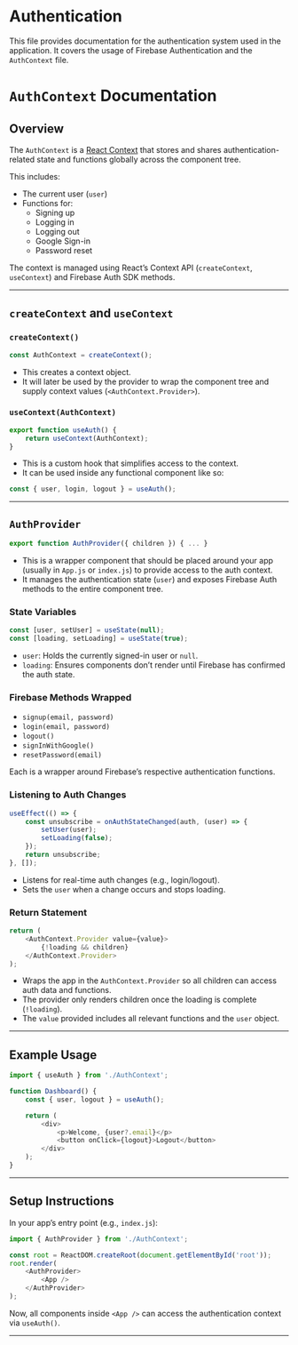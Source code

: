 # Authentication

This file provides documentation for the authentication system used in the application. It covers the usage of Firebase Authentication and the `AuthContext` file.


# `AuthContext` Documentation

## Overview

The `AuthContext` is a [React Context](https://reactjs.org/docs/context.html) that stores and shares authentication-related state and functions globally across the component tree.

This includes:

- The current user (`user`)
- Functions for:
  - Signing up
  - Logging in
  - Logging out
  - Google Sign-in
  - Password reset

The context is managed using React’s Context API (`createContext`, `useContext`) and Firebase Auth SDK methods.

---

## `createContext` and `useContext`

### `createContext()`

```js
const AuthContext = createContext();
```

- This creates a context object.
- It will later be used by the provider to wrap the component tree and supply context values (`<AuthContext.Provider>`).

### `useContext(AuthContext)`

```js
export function useAuth() {
    return useContext(AuthContext);
}
```

- This is a custom hook that simplifies access to the context.
- It can be used inside any functional component like so:

```js
const { user, login, logout } = useAuth();
```

---

## `AuthProvider`

```js
export function AuthProvider({ children }) { ... }
```

- This is a wrapper component that should be placed around your app (usually in `App.js` or `index.js`) to provide access to the auth context.
- It manages the authentication state (`user`) and exposes Firebase Auth methods to the entire component tree.

### State Variables

```js
const [user, setUser] = useState(null);
const [loading, setLoading] = useState(true);
```

- `user`: Holds the currently signed-in user or `null`.
- `loading`: Ensures components don’t render until Firebase has confirmed the auth state.

### Firebase Methods Wrapped

- `signup(email, password)`
- `login(email, password)`
- `logout()`
- `signInWithGoogle()`
- `resetPassword(email)`

Each is a wrapper around Firebase’s respective authentication functions.

### Listening to Auth Changes

```js
useEffect(() => {
    const unsubscribe = onAuthStateChanged(auth, (user) => {
        setUser(user);
        setLoading(false);
    });
    return unsubscribe;
}, []);
```

- Listens for real-time auth changes (e.g., login/logout).
- Sets the `user` when a change occurs and stops loading.

### Return Statement

```js
return (
    <AuthContext.Provider value={value}>
        {!loading && children}
    </AuthContext.Provider>
);
```

- Wraps the app in the `AuthContext.Provider` so all children can access auth data and functions.
- The provider only renders children once the loading is complete (`!loading`).
- The `value` provided includes all relevant functions and the `user` object.

---

## Example Usage

```js
import { useAuth } from './AuthContext';

function Dashboard() {
    const { user, logout } = useAuth();

    return (
        <div>
            <p>Welcome, {user?.email}</p>
            <button onClick={logout}>Logout</button>
        </div>
    );
}
```

---

## Setup Instructions

In your app’s entry point (e.g., `index.js`):

```js
import { AuthProvider } from './AuthContext';

const root = ReactDOM.createRoot(document.getElementById('root'));
root.render(
    <AuthProvider>
        <App />
    </AuthProvider>
);
```

Now, all components inside `<App />` can access the authentication context via `useAuth()`.

---